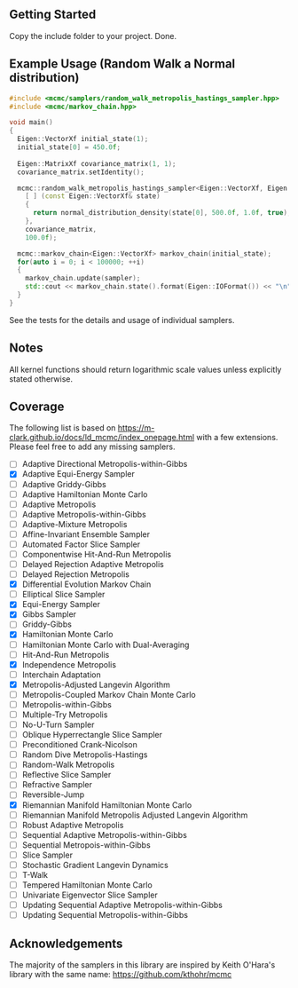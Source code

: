 ## Getting Started ##
Copy the include folder to your project. Done.

## Example Usage (Random Walk a Normal distribution) ##
```cpp
#include <mcmc/samplers/random_walk_metropolis_hastings_sampler.hpp>
#include <mcmc/markov_chain.hpp>

void main()
{
  Eigen::VectorXf initial_state(1);
  initial_state[0] = 450.0f;
  
  Eigen::MatrixXf covariance_matrix(1, 1);
  covariance_matrix.setIdentity();

  mcmc::random_walk_metropolis_hastings_sampler<Eigen::VectorXf, Eigen::MatrixXf> sampler(
    [ ] (const Eigen::VectorXf& state)
    {
      return normal_distribution_density(state[0], 500.0f, 1.0f, true);
    },
    covariance_matrix, 
    100.0f);

  mcmc::markov_chain<Eigen::VectorXf> markov_chain(initial_state);
  for(auto i = 0; i < 100000; ++i)
  {
    markov_chain.update(sampler);
    std::cout << markov_chain.state().format(Eigen::IOFormat()) << "\n";
  }
}
```
See the tests for the details and usage of individual samplers.

## Notes ##
All kernel functions should return logarithmic scale values unless explicitly stated otherwise.

## Coverage ##
The following list is based on https://m-clark.github.io/docs/ld_mcmc/index_onepage.html with a few extensions. Please feel free to add any missing samplers.
- [ ] Adaptive Directional Metropolis-within-Gibbs
- [x] Adaptive Equi-Energy Sampler
- [ ] Adaptive Griddy-Gibbs
- [ ] Adaptive Hamiltonian Monte Carlo
- [ ] Adaptive Metropolis
- [ ] Adaptive Metropolis-within-Gibbs
- [ ] Adaptive-Mixture Metropolis
- [ ] Affine-Invariant Ensemble Sampler
- [ ] Automated Factor Slice Sampler
- [ ] Componentwise Hit-And-Run Metropolis
- [ ] Delayed Rejection Adaptive Metropolis
- [ ] Delayed Rejection Metropolis
- [x] Differential Evolution Markov Chain
- [ ] Elliptical Slice Sampler
- [x] Equi-Energy Sampler
- [x] Gibbs Sampler
- [ ] Griddy-Gibbs
- [x] Hamiltonian Monte Carlo
- [ ] Hamiltonian Monte Carlo with Dual-Averaging
- [ ] Hit-And-Run Metropolis
- [x] Independence Metropolis
- [ ] Interchain Adaptation
- [x] Metropolis-Adjusted Langevin Algorithm
- [ ] Metropolis-Coupled Markov Chain Monte Carlo
- [ ] Metropolis-within-Gibbs
- [ ] Multiple-Try Metropolis
- [ ] No-U-Turn Sampler
- [ ] Oblique Hyperrectangle Slice Sampler
- [ ] Preconditioned Crank-Nicolson
- [ ] Random Dive Metropolis-Hastings
- [ ] Random-Walk Metropolis
- [ ] Reflective Slice Sampler
- [ ] Refractive Sampler
- [ ] Reversible-Jump
- [x] Riemannian Manifold Hamiltonian Monte Carlo
- [ ] Riemannian Manifold Metropolis Adjusted Langevin Algorithm
- [ ] Robust Adaptive Metropolis
- [ ] Sequential Adaptive Metropolis-within-Gibbs
- [ ] Sequential Metropois-within-Gibbs
- [ ] Slice Sampler
- [ ] Stochastic Gradient Langevin Dynamics
- [ ] T-Walk
- [ ] Tempered Hamiltonian Monte Carlo
- [ ] Univariate Eigenvector Slice Sampler
- [ ] Updating Sequential Adaptive Metropolis-within-Gibbs
- [ ] Updating Sequential Metropolis-within-Gibbs

## Acknowledgements ##
The majority of the samplers in this library are inspired by Keith O'Hara's library with the same name: https://github.com/kthohr/mcmc
